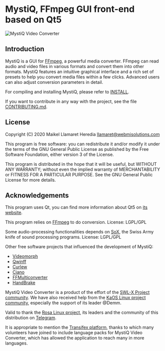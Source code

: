 MystiQ, FFmpeg GUI front-end based on Qt5
=========================================

![MystiQ Video Converter](http://mystiqapp.com/mystiq.png)

Introduction
------------

MystiQ is a GUI for [FFmpeg](http://ffmpeg.org), a powerful media converter.
FFmpeg can read audio and video files in various formats and convert them into
other formats. MystiQ features an intuitive graphical interface and a rich set
of presets to help you convert media files within a few clicks. Advanced users
can also adjust conversion parameters in detail.

For compiling and installing MystiQ, please refer to [INSTALL](INSTALL).

If you want to contribute in any way with the project, see the file [CONTRIBUTING.md](CONTRIBUTING.md).

License
-------

Copyright (C) 2020 Maikel Llamaret Heredia <llamaret@webmisolutions.com>

This program is free software: you can redistribute it and/or modify it under
the terms of the GNU General Public License as published by the Free Software
Foundation, either version 3 of the License.

This program is distributed in the hope that it will be useful, but WITHOUT ANY
WARRANTY; without even the implied warranty of MERCHANTABILITY or FITNESS FOR A
PARTICULAR PURPOSE.  See the GNU General Public License for more details.

Acknowledgements
----------------

This program uses Qt, you can find more information about Qt5 on
[its website](http://qt-project.org/).

This program relies on [FFmpeg](ffmpeg.org) to do conversion.
License: LGPL/GPL

Some audio-processing functionalities depends on
[SoX](http://sox.sourceforge.net),
the Swiss Army knife of sound processing programs.
License: LGPL/GPL

Other free software projects that influenced the development of MystiQ:
 - [Videomorph](https://videomorph.webmisolutions.com/)
 - [Qwinff](http://qwinff.github.io)
 - [Curlew](http://sourceforge.net/projects/curlew)
 - [Ciano](https://robertsanseries.github.io/ciano/)
 - [FFMulticonverter](https://sites.google.com/site/ffmulticonverter/)
 - [HandBrake](https://handbrake.fr)

MystiQ Video Converter is a product of the effort of the [SWL-X Project community](https://swlx.info). We have also received help from the [KaOS Linux project community](https://gitter.im/KaOSx/KaOS/), especially the support of its leader @Demm.

Valid to thank the [Rosa Linux project](http://www.rosalab.com), its leaders and the community of this distribution on [Telegram](https://t.me/rosalinux).

It is appropriate to mention the [Transifex platform](https://www.transifex.com/swl-x-project/mystiq-video-converter/), thanks to which many volunteers have joined to include language packs for MystiQ Video Converter, which has allowed the application to reach many in more languages.
